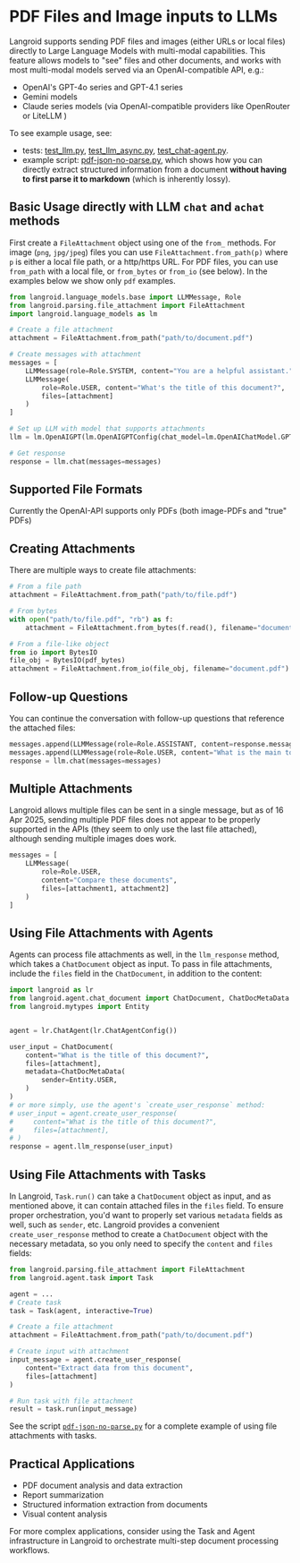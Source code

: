 # PDF Files and Image inputs to LLMs

Langroid supports sending PDF files and images (either URLs or local files)
directly to Large Language Models with multi-modal 
capabilities. This feature allows models to "see" files and other documents,
and works with most multi-modal models served via an OpenAI-compatible API,
e.g.:

- OpenAI's GPT-4o series and GPT-4.1 series
- Gemini models
- Claude series models (via OpenAI-compatible providers like OpenRouter or LiteLLM )

To see example usage, see:

- tests: [test_llm.py](https://github.com/langroid/langroid/blob/main/tests/main/test_llm.py), 
   [test_llm_async.py](https://github.com/langroid/langroid/blob/main/tests/main/test_llm_async.py),
   [test_chat-agent.py](https://github.com/langroid/langroid/blob/main/tests/main/test_chat_agent.py).
- example script: [pdf-json-no-parse.py](https://github.com/langroid/langroid/blob/main/examples/extract/pdf-json-no-parse.py), which shows
  how you can directly extract structured information from a document 
  **without having to first parse it to markdown** (which is inherently lossy).

## Basic Usage directly with LLM `chat` and `achat` methods

First create a `FileAttachment` object using one of the `from_` methods.
For image (`png`, `jpg/jpeg`) files you can use `FileAttachment.from_path(p)`
where `p` is either a local file path, or a http/https URL.
For PDF files, you can use `from_path` with a local file, or `from_bytes` or `from_io`
(see below). In the examples below we show only `pdf` examples.

```python
from langroid.language_models.base import LLMMessage, Role
from langroid.parsing.file_attachment import FileAttachment
import langroid.language_models as lm

# Create a file attachment
attachment = FileAttachment.from_path("path/to/document.pdf")

# Create messages with attachment
messages = [
    LLMMessage(role=Role.SYSTEM, content="You are a helpful assistant."),
    LLMMessage(
        role=Role.USER, content="What's the title of this document?", 
        files=[attachment]
    )
]

# Set up LLM with model that supports attachments
llm = lm.OpenAIGPT(lm.OpenAIGPTConfig(chat_model=lm.OpenAIChatModel.GPT4o))

# Get response
response = llm.chat(messages=messages)
```

## Supported File Formats

Currently the OpenAI-API supports only PDFs (both image-PDFs and "true" PDFs)


## Creating Attachments

There are multiple ways to create file attachments:

```python
# From a file path
attachment = FileAttachment.from_path("path/to/file.pdf")

# From bytes
with open("path/to/file.pdf", "rb") as f:
    attachment = FileAttachment.from_bytes(f.read(), filename="document.pdf")

# From a file-like object
from io import BytesIO
file_obj = BytesIO(pdf_bytes)
attachment = FileAttachment.from_io(file_obj, filename="document.pdf")
```

## Follow-up Questions

You can continue the conversation with follow-up questions that reference the attached files:

```python
messages.append(LLMMessage(role=Role.ASSISTANT, content=response.message))
messages.append(LLMMessage(role=Role.USER, content="What is the main topic?"))
response = llm.chat(messages=messages)
```

## Multiple Attachments

Langroid allows multiple files can be sent in a single message,
but as of 16 Apr 2025, sending multiple PDF files does not appear to be properly supported in the 
APIs (they seem to only use the last file attached), although sending multiple 
images does work. 

```python
messages = [
    LLMMessage(
        role=Role.USER,
        content="Compare these documents",
        files=[attachment1, attachment2]
    )
]
```

## Using File Attachments with Agents

Agents can process file attachments as well, in the `llm_response` method,
which takes a `ChatDocument` object as input. 
To pass in file attachments, include the `files` field in the `ChatDocument`,
in addition to the content:

```python
import langroid as lr
from langroid.agent.chat_document import ChatDocument, ChatDocMetaData
from langroid.mytypes import Entity


agent = lr.ChatAgent(lr.ChatAgentConfig())

user_input = ChatDocument(
    content="What is the title of this document?",
    files=[attachment],
    metadata=ChatDocMetaData(
        sender=Entity.USER,
    )
)
# or more simply, use the agent's `create_user_response` method:
# user_input = agent.create_user_response(
#     content="What is the title of this document?",
#     files=[attachment],    
# )
response = agent.llm_response(user_input)
```


## Using File Attachments with Tasks

In Langroid,  `Task.run()` can take a `ChatDocument` object as input,
and as mentioned above, it can contain attached files in the `files` field.
To ensure proper orchestration, you'd want to properly set various `metadata` fields
as well, such as `sender`, etc. Langroid provides a convenient 
`create_user_response` method to create a `ChatDocument` object with the necessary 
metadata, so you only need to specify the `content` and `files` fields:


```python
from langroid.parsing.file_attachment import FileAttachment
from langroid.agent.task import Task

agent = ...
# Create task
task = Task(agent, interactive=True)

# Create a file attachment
attachment = FileAttachment.from_path("path/to/document.pdf")

# Create input with attachment
input_message = agent.create_user_response(
    content="Extract data from this document",
    files=[attachment]
)

# Run task with file attachment
result = task.run(input_message)
```

See the script [`pdf-json-no-parse.py`](https://github.com/langroid/langroid/blob/main/examples/extract/pdf-json-no-parse.py)
for a complete example of using file attachments with tasks.

## Practical Applications

- PDF document analysis and data extraction
- Report summarization
- Structured information extraction from documents
- Visual content analysis

For more complex applications, consider using the Task and Agent infrastructure in 
Langroid to orchestrate multi-step document processing workflows.